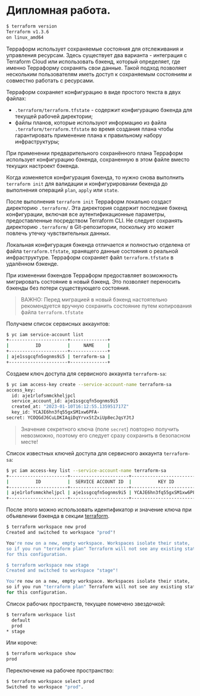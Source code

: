 # Дипломная работа.


````bash
$ terraform version            
Terraform v1.3.6
on linux_amd64
````

Терраформ использует сохраняемые состояния для отслеживания и управления ресурсам.
Здесь существует два варианта - интеграция с Terraform Cloud или использовать бэкенд, который определяет,
где именно Терраформу сохранять свои данные.
Такой подход позволяет нескольким пользователям иметь доступ к сохраняемым состояниям
и совместно работать с ресурсами.

Терраформ сохраняет конфигурацию в виде простого текста в двух файлах:
- `.terraform/terraform.tfstate` - содержит конфигурацию бэкенда для текущей рабочей директории;
- файлы планов, которые используют информацию из файла `.terraform/terraform.tfstate` во время создания плана чтобы
гарантировать применение плана к правильному набору инфраструктуры;

При применении предварительного сохранённого плана Терраформ использует конфигурацию бэкенда, сохраненную в этом файле
вместо текущих настроект бэкенда.

Когда изменяется конфигурация бэкенда, то нужно снова выполнить `terraform init` для валидации и конфигурировании
бекенда до выполнения операций `plan`, `apply` или `state`.

После выполнения `terraform init` Терраформ локально создаст директорию `.terraform/`. Эта директория содержит последние
бэкенд конфигурации, включая все аутентификационные параметры, предоставленные посредством Terraform CLI.
Не следует сохранять директорию `.terraform/` в Git-репозитории, поскольку это может повлечь утечку чувствительных
данных.

Локальная конфигурация бэкенда отличается и полностью отделена от файла `terraform.tfstate`, хранящего данные состояния
о реальной инфраструктуре. Терраформ сохраняет файл `terraform.tfstate` в удалённом бэкенде.

При изменении бэкендов Терраформ предоставляет возможность мигрировать состояние в новый бэкенд. Это позволяет
переносить бэкенды без потери существующего состояния.

> ВАЖНО: Перед миграцией в новый бэкенд настоятельно рекомендуется вручную сохранить состояние путем копирования
> файла `terraform.tfstate` 

Получаем список сервисных аккаунтов:
````bash
$ yc iam service-account list
+----------------------+--------------+
|          ID          |     NAME     |
+----------------------+--------------+
| aje1ssgcqfn5ognms9i5 | terraform-sa |
+----------------------+--------------+
````

Создаем ключ доступа для сервисного аккаунта `terraform-sa`:
````bash
$ yc iam access-key create --service-account-name terraform-sa
access_key:
  id: aje1rlofsmmckheljpcl
  service_account_id: aje1ssgcqfn5ognms9i5
  created_at: "2023-01-10T16:12:55.135951717Z"
  key_id: YCAJE6hn3fq55gxSM1xw6PFA-
secret: YCOQGdJ6CuLDKIAqiDqYrvxStZxiUp8ecJqsYJtJ
````

> Значение секретного ключа (поле `secret`) повторно получить невозможно, поэтому его следует сразу сохранить
> в безопасном месте!

Список известных ключей доступа для сервисного аккаунта `terraform-sa`:
````bash
$ yc iam access-key list --service-account-name terraform-sa
+----------------------+----------------------+---------------------------+
|          ID          |  SERVICE ACCOUNT ID  |          KEY ID           |
+----------------------+----------------------+---------------------------+
| aje1rlofsmmckheljpcl | aje1ssgcqfn5ognms9i5 | YCAJE6hn3fq55gxSM1xw6PFA- |
+----------------------+----------------------+---------------------------+
````

После этого можно использовать идентификатор и значение ключа при объявлении бэкенда в секции [terraform](./terraform/100_provider.tf).


````bash
$ terraform workspace new prod      
Created and switched to workspace "prod"!

You're now on a new, empty workspace. Workspaces isolate their state,
so if you run "terraform plan" Terraform will not see any existing state
for this configuration.

$ terraform workspace new stage 
Created and switched to workspace "stage"!

You're now on a new, empty workspace. Workspaces isolate their state,
so if you run "terraform plan" Terraform will not see any existing state
for this configuration.
````

Список рабочих пространств, текущее помечено звездочкой:
````bash
$ terraform workspace list  
  default
  prod
* stage
````

Или короче:
````bash
$ terraform workspace show       
prod
````

Переключение на рабочее пространство:
````bash
$ terraform workspace select prod
Switched to workspace "prod".
````

````bash
````

````bash
````

````bash
````

````bash
````
